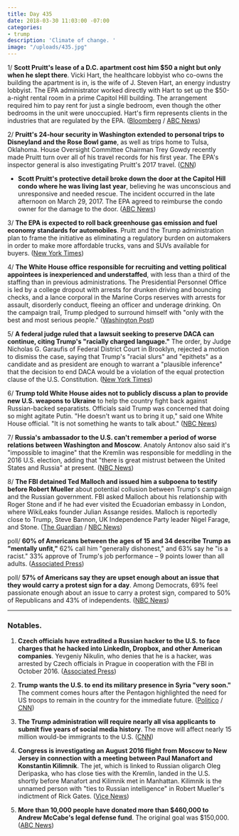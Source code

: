 ```yaml
---
title: Day 435
date: 2018-03-30 11:03:00 -07:00
categories:
- trump
description: 'Climate of change. '
image: "/uploads/435.jpg"
---
```


1/ **Scott Pruitt's lease of a D.C. apartment cost him $50 a night but only when he slept there**. Vicki Hart, the healthcare lobbyist who co-owns the building the apartment is in, is the wife of J. Steven Hart, an energy industry lobbyist. The EPA administrator worked directly with Hart to set up the $50-a-night rental room in a prime Capitol Hill building. The arrangement required him to pay rent for just a single bedroom, even though the other bedrooms in the unit were unoccupied. Hart's firm represents clients in the industries that are regulated by the EPA. ([Bloomberg](https://www.bloomberg.com/news/articles/2018-03-30/epa-chief-s-50-a-night-rental-said-to-raise-white-house-angst) / [ABC News](http://abcnews.go.com/Politics/pruitt-arranged-condo-deal-energy-lobbyist-source/story?id=54121795))

2/ **Pruitt's 24-hour security in Washington extended to personal trips to Disneyland and the Rose Bowl game**, as well as trips home to Tulsa, Oklahoma. House Oversight Committee Chairman Trey Gowdy recently made Pruitt turn over all of his travel records for his first year. The EPA's inspector general is also investigating Pruitt's 2017 travel. ([CNN](https://www.cnn.com/2018/03/30/politics/epa-pruitt-travel-whitehouse-rose-bowl-disneyland/))

* **Scott Pruitt's protective detail broke down the door at the Capitol Hill condo where he was living last year**, believing he was unconscious and unresponsive and needed rescue. The incident occurred in the late afternoon on March 29, 2017. The EPA agreed to reimburse the condo owner for the damage to the door. ([ABC News](http://abcnews.go.com/Politics/exclusive-pruitts-epa-security-broke-door-lobbyist-condo/story?id=54129080))

3/ **The EPA is expected to roll back greenhouse gas emission and fuel economy standards for automobiles**. Pruitt and the Trump administration plan to frame the initiative as eliminating a regulatory burden on automakers in order to make more affordable trucks, vans and SUVs available for buyers. ([New York Times](https://www.nytimes.com/2018/03/29/climate/epa-cafe-auto-pollution-rollback.html))

4/ **The White House office responsible for recruiting and vetting political appointees is inexperienced and understaffed**, with less than a third of the staffing than in previous administrations. The Presidential Personnel Office is led by a college dropout with arrests for drunken driving and bouncing checks, and a lance corporal in the Marine Corps reserves with arrests for assault, disorderly conduct, fleeing an officer and underage drinking. On the campaign trail, Trump pledged to surround himself with "only with the best and most serious people." ([Washington Post](https://www.washingtonpost.com/investigations/behind-the-chaos-office-that-vets-trump-appointees-plagued-by-inexperience/2018/03/30/cde31a1a-28a3-11e8-ab19-06a445a08c94_story.html?utm_term=.73b736b78e6b))

5/ **A federal judge ruled that a lawsuit seeking to preserve DACA can continue, citing Trump's "racially charged language."** The order, by Judge Nicholas G. Garaufis of Federal District Court in Brooklyn, rejected a motion to dismiss the case, saying that Trump's "racial slurs" and "epithets" as a candidate and as president are enough to warrant a "plausible inference" that the decision to end DACA would be a violation of the equal protection clause of the U.S. Constitution. ([New York Times](https://www.nytimes.com/2018/03/29/nyregion/daca-lawsuit-trump-brooklyn.html))

6/ **Trump told White House aides not to publicly discuss a plan to provide new U.S. weapons to Ukraine** to help the country fight back against Russian-backed separatists. Officials said Trump was concerned that doing so might agitate Putin. "He doesn't want us to bring it up," said one White House official. "It is not something he wants to talk about." ([NBC News](https://www.nbcnews.com/politics/donald-trump/trump-tells-aides-not-talk-publicly-about-russia-policy-moves-n861256))

7/ **Russia's ambassador to the U.S. can't remember a period of worse relations between Washington and Moscow**. Anatoly Antonov also said it's "impossible to imagine" that the Kremlin was responsible for meddling in the 2016 U.S. election, adding that "there is great mistrust between the United States and Russia" at present. ([NBC News](https://www.nbcnews.com/news/world/u-s-russian-relations-worst-ambassador-antonov-can-remember-n861391))

8/ **The FBI detained Ted Malloch and issued him a subpoena to testify before Robert Mueller** about potential collusion between Trump's campaign and the Russian government. FBI asked Malloch about his relationship with Roger Stone and if he had ever visited the Ecuadorian embassy in London, where WikiLeaks founder Julian Assange resides. Malloch is reportedly close to Trump, Steve Bannon, UK Independence Party leader Nigel Farage, and Stone. ([The Guardian](https://www.theguardian.com/us-news/2018/mar/30/fbi-questions-ted-malloch-trump-campaign-figure-and-farage-ally) / [NBC News](https://www.nbcnews.com/politics/white-house/trump-ally-detained-served-mueller-subpoena-boston-airport-n861456))

poll/ **60% of Americans between the ages of 15 and 34 describe Trump as "mentally unfit,"** 62% call him "generally dishonest," and 63% say he "is a racist." 33% approve of Trump's job performance – 9 points lower than all adults. ([Associated Press](https://apnews.com/da5c9104e5c6463da83fd47f893ba072))

poll/ **57% of Americans say they are upset enough about an issue that they would carry a protest sign for a day**. Among Democrats, 69% feel passionate enough about an issue to carry a protest sign, compared to 50% of Republicans and 43% of independents. ([NBC News](https://www.nbcnews.com/politics/first-read/majority-americans-are-ready-protest-here-s-what-s-got-n861296))

---

### Notables.

1. **Czech officials have extradited a Russian hacker to the U.S. to face charges that he hacked into LinkedIn, Dropbox, and other American companies**. Yevgeniy Nikulin, who denies that he is a hacker, was arrested by Czech officials in Prague in cooperation with the FBI in October 2016. ([Associated Press](https://apnews.com/679eafa69f744e13a40243063999cbfe))

2. **Trump wants the U.S. to end its military presence in Syria "very soon."** The comment comes hours after the Pentagon highlighted the need for US troops to remain in the country for the immediate future. ([Politico](https://www.politico.com/story/2018/03/29/trump-syria-military-isis-491856) / [CNN](https://www.cnn.com/2018/03/29/politics/trump-withdraw-syria-pentagon/))

3. **The Trump administration will require nearly all visa applicants to submit five years of social media history**. The move will affect nearly 15 million would-be immigrants to the U.S. ([CNN](https://www.cnn.com/2018/03/29/politics/immigrants-social-media-information/))

4. **Congress is investigating an August 2016 flight from Moscow to New Jersey in connection with a meeting between Paul Manafort and Konstantin Kilimnik**. The jet, which is linked to Russian oligarch Oleg Deripaska, who has close ties with the Kremlin, landed in the U.S. shortly before Manafort and Kilimnik met in Manhattan. Kilimnik is the unnamed person with "ties to Russian intelligence" in Robert Mueller's indictment of Rick Gates. ([Vice News](https://news.vice.com/en_us/article/paxkpb/paul-manafort-a-mysterious-russian-jet-and-a-secret-meeting))

5. **More than 10,000 people have donated more than $460,000 to Andrew McCabe's legal defense fund**. The original goal was $150,000. ([ABC News](http://abcnews.go.com/Politics/crowdfunding-page-fired-fbi-deputy-director-close-500k/story?id=54126209))

